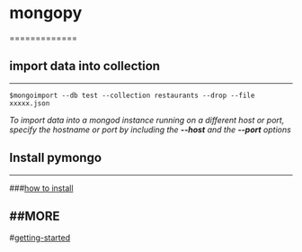 # mongopy
=============
## import data into collection
-------------
<pre><code>$mongoimport --db test --collection restaurants --drop --file xxxxx.json</code></pre>

*To import data into a mongod instance running on a different host or port, specify the hostname or port by including the **--host** and the **--port** options*

## Install pymongo
-------------
###[how to install](http://docs.mongodb.org/getting-started/python/client/)

##MORE
-------------
#[getting-started](http://docs.mongodb.org/getting-started/python/)